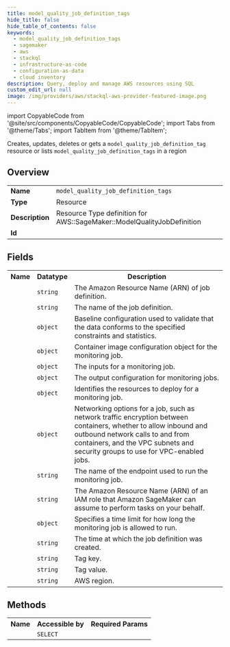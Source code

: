 ```yaml
---
title: model_quality_job_definition_tags
hide_title: false
hide_table_of_contents: false
keywords:
  - model_quality_job_definition_tags
  - sagemaker
  - aws
  - stackql
  - infrastructure-as-code
  - configuration-as-data
  - cloud inventory
description: Query, deploy and manage AWS resources using SQL
custom_edit_url: null
image: /img/providers/aws/stackql-aws-provider-featured-image.png
---
```


import CopyableCode from '@site/src/components/CopyableCode/CopyableCode';
import Tabs from '@theme/Tabs';
import TabItem from '@theme/TabItem';

Creates, updates, deletes or gets a <code>model_quality_job_definition_tag</code> resource or lists <code>model_quality_job_definition_tags</code> in a region

## Overview
<table><tbody>
<tr><td><b>Name</b></td><td><code>model_quality_job_definition_tags</code></td></tr>
<tr><td><b>Type</b></td><td>Resource</td></tr>
<tr><td><b>Description</b></td><td>Resource Type definition for AWS::SageMaker::ModelQualityJobDefinition</td></tr>
<tr><td><b>Id</b></td><td><CopyableCode code="aws.sagemaker.model_quality_job_definition_tags" /></td></tr>
</tbody></table>

## Fields
<table><tbody><tr><th>Name</th><th>Datatype</th><th>Description</th></tr><tr><td><CopyableCode code="job_definition_arn" /></td><td><code>string</code></td><td>The Amazon Resource Name (ARN) of job definition.</td></tr>
<tr><td><CopyableCode code="job_definition_name" /></td><td><code>string</code></td><td>The name of the job definition.</td></tr>
<tr><td><CopyableCode code="model_quality_baseline_config" /></td><td><code>object</code></td><td>Baseline configuration used to validate that the data conforms to the specified constraints and statistics.</td></tr>
<tr><td><CopyableCode code="model_quality_app_specification" /></td><td><code>object</code></td><td>Container image configuration object for the monitoring job.</td></tr>
<tr><td><CopyableCode code="model_quality_job_input" /></td><td><code>object</code></td><td>The inputs for a monitoring job.</td></tr>
<tr><td><CopyableCode code="model_quality_job_output_config" /></td><td><code>object</code></td><td>The output configuration for monitoring jobs.</td></tr>
<tr><td><CopyableCode code="job_resources" /></td><td><code>object</code></td><td>Identifies the resources to deploy for a monitoring job.</td></tr>
<tr><td><CopyableCode code="network_config" /></td><td><code>object</code></td><td>Networking options for a job, such as network traffic encryption between containers, whether to allow inbound and outbound network calls to and from containers, and the VPC subnets and security groups to use for VPC-enabled jobs.</td></tr>
<tr><td><CopyableCode code="endpoint_name" /></td><td><code>string</code></td><td>The name of the endpoint used to run the monitoring job.</td></tr>
<tr><td><CopyableCode code="role_arn" /></td><td><code>string</code></td><td>The Amazon Resource Name (ARN) of an IAM role that Amazon SageMaker can assume to perform tasks on your behalf.</td></tr>
<tr><td><CopyableCode code="stopping_condition" /></td><td><code>object</code></td><td>Specifies a time limit for how long the monitoring job is allowed to run.</td></tr>
<tr><td><CopyableCode code="creation_time" /></td><td><code>string</code></td><td>The time at which the job definition was created.</td></tr>
<tr><td><CopyableCode code="tag_key" /></td><td><code>string</code></td><td>Tag key.</td></tr>
<tr><td><CopyableCode code="tag_value" /></td><td><code>string</code></td><td>Tag value.</td></tr>
<tr><td><CopyableCode code="region" /></td><td><code>string</code></td><td>AWS region.</td></tr>
</tbody></table>

## Methods

<table><tbody>
  <tr>
    <th>Name</th>
    <th>Accessible by</th>
    <th>Required Params</th>
  </tr>
  <tr>
    <td><CopyableCode code="view" /></td>
    <td><code>SELECT</code></td>
    <td><CopyableCode code="region" /></td>
  </tr>
</tbody></table>








